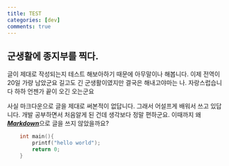 ```yaml
---
title: TEST
categories: [dev]
comments: true
---
```

## 군생활에 종지부를 찍다.


글이 제대로 작성되는지 테스트 해보아하기 때문에 아무말이나 해봅니다. 이제 전역이 20일 가량 남았군요 길고도 긴 군생활이였지만 결국은 해내고야마는 나. 자랑스럽습니다 하하 언젠가 끝이 오긴 오는군요 

사실 마크다운으로 글을 제대로 써본적이 없답니다. 그래서 어설프게 배워서 쓰고 있답니다. 개발 공부하면서 처음알게 된 건데 생각보다 정말 편하군요. 이때까지 왜 <dfn info="wiki of markdown">[**Markdown**](https://ko.wikipedia.org/wiki/%EB%A7%88%ED%81%AC%EB%8B%A4%EC%9A%B4)</dfn>으로 글을 쓰지 않았을까요?

``` c
    int main(){
        printf("hello world");
        return 0;
    }
```

